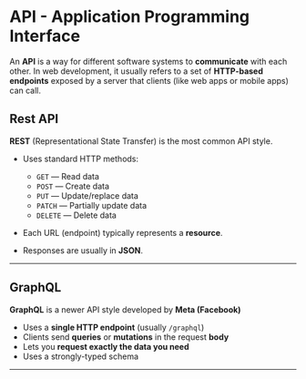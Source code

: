 # API - Application Programming Interface

An **API** is a way for different software systems to **communicate** with each other. In web development, it usually refers to a set of **HTTP-based endpoints** exposed by a server that clients (like web apps or mobile apps) can call.

## Rest API

**REST** (Representational State Transfer) is the most common API style.

- Uses standard HTTP methods:
    
    - `GET` — Read data    
    - `POST` — Create data
    - `PUT` — Update/replace data
    - `PATCH` — Partially update data
    - `DELETE` — Delete data
        
- Each URL (endpoint) typically represents a **resource**.
    
- Responses are usually in **JSON**.

---
## GraphQL

**GraphQL** is a newer API style developed by **Meta (Facebook)**

- Uses a **single HTTP endpoint** (usually `/graphql`)
- Clients send **queries** or **mutations** in the request **body**
- Lets you **request exactly the data you need**
- Uses a strongly-typed schema
---

